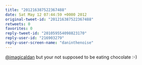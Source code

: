 ```yaml
---
title: "201216387522367488"
date: Sat May 12 07:44:59 +0000 2012
original-tweet-id: "201216387522367488"
retweets: 0
favorites: 0
reply-tweet-id: "201059554098823170"
reply-user-id: "216903279"
reply-user-screen-name: "daninthenoise"
---
```

<a href="https://twitter.com/imagicaldan">@imagicaldan</a> but your not supposed to be eating chocolate :-)
